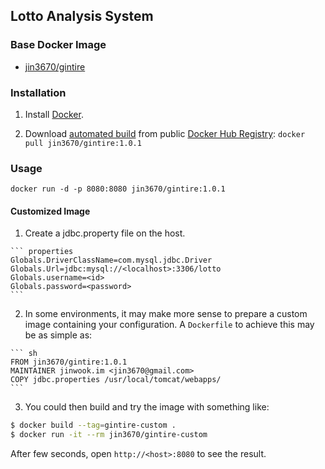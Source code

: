 
## Lotto Analysis System

### Base Docker Image

* [jin3670/gintire](https://hub.docker.com/r/jin3670/gintire)


### Installation

1. Install [Docker](https://www.docker.com/).

2. Download [automated build](https://registry.hub.docker.com/u/dockerfile/elasticsearch/) from public [Docker Hub Registry](https://registry.hub.docker.com/): `docker pull jin3670/gintire:1.0.1`


### Usage

    docker run -d -p 8080:8080 jin3670/gintire:1.0.1

#### Customized Image

  1. Create a jdbc.property file on the host.
  
    ``` properties
    Globals.DriverClassName=com.mysql.jdbc.Driver
    Globals.Url=jdbc:mysql://<localhost>:3306/lotto
    Globals.username=<id>
    Globals.password=<password>
    ```

  2. In some environments, it may make more sense to prepare a custom image containing your configuration. A `Dockerfile` to achieve this may be as simple as:
  
    ``` sh
    FROM jin3670/gintire:1.0.1
    MAINTAINER jinwook.im <jin3670@gmail.com>
    COPY jdbc.properties /usr/local/tomcat/webapps/
    ```
   3. You could then build and try the image with something like:
   ```sh
   $ docker build --tag=gintire-custom .
   $ docker run -it --rm jin3670/gintire-custom
   ```
After few seconds, open `http://<host>:8080` to see the result.
